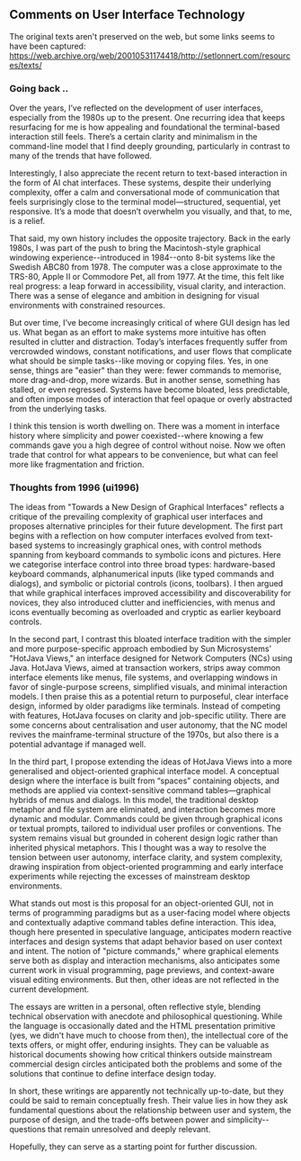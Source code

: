 
## Comments on User Interface Technology

The original texts aren't preserved on the web, but some links seems to have been captured:
https://web.archive.org/web/20010531174418/http://setlonnert.com/resources/texts/


### Going back ..

Over the years, I’ve reflected on the development of user interfaces, especially from the 1980s up to the present.
One recurring idea that keeps resurfacing for me is how appealing and foundational the terminal-based interaction
still feels. There’s a certain clarity and minimalism in the command-line model that I find deeply grounding,
particularly in contrast to many of the trends that have followed.

Interestingly, I also appreciate the recent return to text-based interaction in the form of AI chat interfaces.
These systems, despite their underlying complexity, offer a calm and conversational mode of communication that
feels surprisingly close to the terminal model—structured, sequential, yet responsive. It’s a mode that doesn’t
overwhelm you visually, and that, to me, is a relief.

That said, my own history includes the opposite trajectory. Back in the early 1980s, I was part of the push to
bring the Macintosh-style graphical windowing experience--introduced in 1984--onto 8-bit systems like the Swedish
ABC80 from 1978. The computer was a close approximate to the TRS-80, Apple II or Commodore Pet, all from 1977.
At the time, this felt like real progress: a leap forward in accessibility, visual clarity, and interaction.
There was a sense of elegance and ambition in designing for visual environments with constrained resources.

But over time, I’ve become increasingly critical of where GUI design has led us. What began as an effort to make
systems more intuitive has often resulted in clutter and distraction. Today’s interfaces frequently suffer from 
vercrowded windows, constant notifications, and user flows that complicate what should be simple tasks--like
moving or copying files. Yes, in one sense, things are "easier" than they were: fewer commands to memorise,
more drag-and-drop, more wizards. But in another sense, something has stalled, or even regressed. Systems have
become bloated, less predictable, and often impose modes of interaction that feel opaque or overly abstracted
from the underlying tasks.

I think this tension is worth dwelling on. There was a moment in interface history where simplicity and power
coexisted--where knowing a few commands gave you a high degree of control without noise. Now we often trade that
control for what appears to be convenience, but what can feel more like fragmentation and friction.


### Thoughts from 1996 (ui1996)

The ideas from "Towards a New Design of Graphical Interfaces" reflects a critique of the prevailing complexity
of graphical user interfaces and proposes alternative principles for their future development. The first part
begins with a reflection on how computer interfaces evolved from text-based systems to increasingly graphical
ones, with control methods spanning from keyboard commands to symbolic icons and pictures. Here we categorise
interface control into three broad types: hardware-based keyboard commands, alphanumerical inputs (like typed
commands and dialogs), and symbolic or pictorial controls (icons, toolbars). I then argued that while graphical
interfaces improved accessibility and discoverability for novices, they also introduced clutter and inefficiencies,
with menus and icons eventually becoming as overloaded and cryptic as earlier keyboard controls.

In the second part, I contrast this bloated interface tradition with the simpler and more purpose-specific approach
embodied by Sun Microsystems’ "HotJava Views," an interface designed for Network Computers (NCs) using Java.
HotJava Views, aimed at transaction workers, strips away common interface elements like menus, file systems,
and overlapping windows in favor of single-purpose screens, simplified visuals, and minimal interaction models.
I then praise this as a potential return to purposeful, clear interface design, informed by older paradigms like
terminals. Instead of competing with features, HotJava focuses on clarity and job-specific utility. There are some
concerns about centralisation and user autonomy, that the NC model revives the mainframe-terminal structure of
the 1970s, but also there is a potential advantage if managed well.

In the third part, I propose extending the ideas of HotJava Views into a more generalised and object-oriented
graphical interface model. A conceptual design where the interface is built from “spaces” containing objects,
and methods are applied via context-sensitive command tables—graphical hybrids of menus and dialogs. In this
model, the traditional desktop metaphor and file system are eliminated, and interaction becomes more dynamic
and modular. Commands could be given through graphical icons or textual prompts, tailored to individual user
profiles or conventions. The system remains visual but grounded in coherent design logic rather than inherited
physical metaphors. This I thought was a way to resolve the tension between user autonomy, interface clarity,
and system complexity, drawing inspiration from object-oriented programming and early interface experiments while
rejecting the excesses of mainstream desktop environments.

What stands out most is this proposal for an object-oriented GUI, not in terms of programming paradigms but as a
user-facing model where objects and contextually adaptive command tables define interaction. This idea, though here
presented in speculative language, anticipates modern reactive interfaces and design systems that adapt behavior based
on user context and intent. The notion of "picture commands," where graphical elements serve both as display and
interaction mechanisms, also anticipates some current work in visual programming, page previews, and context-aware visual
editing environments. But then, other ideas are not reflected in the current development.

The essays are written in a personal, often reflective style, blending technical observation with anecdote and philosophical
questioning. While the language is occasionally dated and the HTML presentation primitive (yes, we didn't have much to choose
from then), the intellectual core of the texts offers, or might offer, enduring insights. They can be valuable as historical
documents showing how critical thinkers outside mainstream commercial design circles anticipated both the problems and
some of the solutions that continue to define interface design today.

In short, these writings are apparently not technically up-to-date, but they could be said to remain conceptually fresh.
Their value lies in how they ask fundamental questions about the relationship between user and system, the purpose of design,
and the trade-offs between power and simplicity--questions that remain unresolved and deeply relevant.

Hopefully, they can serve as a starting point for further discussion.

